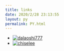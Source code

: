 ```yaml
---
title: links
date: 2020/2/28 23:13:55
layout: py
permalink: PY.html
---
```

- [![dalaoshi777](https://i.loli.net/2020/02/16/oPUZ4csIgBHDiVG.jpg)](https://dalaoshi777.github.io/ "猫猫秘密基地")
- [![chiselee](https://gitee.com/chiselee/picbed/raw/master/image/avatar.png)](https://chiselee.cn/ "chiselee")